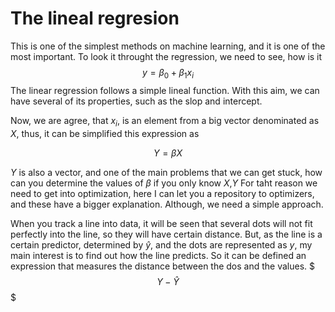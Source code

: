 # The lineal regresion
This is one of the simplest methods on machine learning, and it is one of the most important. To look it throught the regression, we need to see, how is it
$$y=\beta_0+\beta_1x_i$$
The linear regression follows a simple lineal function. With this aim, we can have several of its properties, such as the slop and intercept.

Now, we are agree, that $x_i$, is an element from a big vector denominated as *$X$*, thus, it can be simplified this expression as 

$$Y=\beta X$$

$Y$ is also a vector, and one of the main problems that we can get stuck, how can you determine the values of $\beta$ if you only know $X$,$Y$
For taht reason we need to get into optimization, here I can let you a repository to optimizers, and these have a bigger explanation. Although, we need a simple approach.

When you track a line into data, it will be seen that several dots will not fit perfectly into the line, so they will have certain distance. But, as the line is a certain predictor, determined by $\hat{y}$, and the dots are represented as $y$, my main interest is to find out how the line predicts. So it can be defined an expression that measures the distance between the dos and the values.
$$$Y-\hat{Y}$$$
